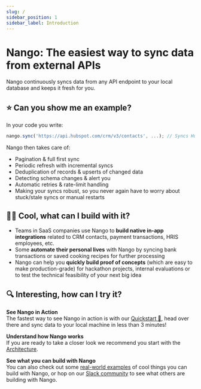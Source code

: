 ```yaml
---
slug: /
sidebar_position: 1
sidebar_label: Introduction
---
```


# Nango: The easiest way to sync data from external APIs

Nango continuously syncs data from any API endpoint to your local database and keeps it fresh for you.


## ⭐ Can you show me an example?

In your code you write:
```ts
nango.sync('https://api.hubspot.com/crm/v3/contacts', ...); // Syncs HubSpot contacts forever
```

Nango then takes care of:
- Pagination & full first sync
- Periodic refresh with incremental syncs
- Deduplication of records & upserts of changed data
- Detecting schema changes & alert you
- Automatic retries & rate-limit handling
- Making your syncs robust, so you never again have to worry about stuck/stale syncs or manual restarts

## 🧑‍💻 Cool, what can I build with it?

- Teams in SaaS companies use Nango to **build native in-app integrations** related to CRM contacts, payment transactions, HRIS employees, etc.
- Some **automate their personal lives** with Nango by syncing bank transactions or saved cooking recipes for further processing
- Nango can help you **quickly build proof of concepts** (which are easy to make production-grade) for hackathon projects, internal evaluations or to test the technical feasibility of your next big idea

## 🔍 Interesting, how can I try it?

**See Nango in Action**  
The fastest way to see Nango in action is with our [Quickstart 🚀](quickstart.md), head over there and sync data to your local machine in less than 3 minutes!

**Understand how Nango works**  
If you are ready to take a closer look we recommend you start with the [Architecture](architecture.md).

**See what you can build with Nango**  
You can also check out some [real-world examples](real-world-examples.md) of cool things you can build with Nango, or hop on our [Slack community](https://nango.dev/slack) to see what others are building with Nango.